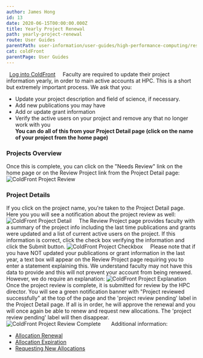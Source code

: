 ```yaml
---
author: James Hong
id: 13
date: 2020-06-15T00:00:00.000Z
title: Yearly Project Renewal
path: yearly-project-renewal
route: User Guides
parentPath: user-information/user-guides/high-performance-computing/research-computing-user-portal
cat: coldFront
parentPage: User Guides
---
```


&nbsp;
[Log into ColdFront](https://hpcaccount.usc.edu/)
&nbsp;
&nbsp;
Faculty are required to update their project information yearly, in order to main active accounts at HPC.  This is a short but extremely important process.  We ask that you:
* Update your project description and field of science, if necessary.
* Add new publications you may have
* Add or update grant information
* Verify the active users on your project and remove any that no longer work with you  
**You can do all of this from your Project Detail page (click on the name of your project from the home page)**

### Projects Overview
Once this is complete, you can click on the "Needs Review" link on the home page or on the Review Project link from the Project Detail page:  
![ColdFront Project Review](/images/coldfront_project_review.png)
&nbsp;
&nbsp;
### Project Details
If you click on the project name, you're taken to the Project Detail page.  Here you you will see a notification about the project review as well:  
![ColdFront Project Detail](/images/coldfront_project_detail.png)
&nbsp;
&nbsp;
The Review Project page provides faculty with a summary of the project info including the last time publications and grants were updated and a list of current active users on the project.  If this information is correct, click the check box verifying the information and click the Submit button.
![ColdFront Project Checkbox](/images/coldfront_project_detailcheckbox.png)
&nbsp;
&nbsp;
Please note that if you have NOT updated your publications or grant information in the last year, a text box will appear on the Review Project page requiring you to enter a statement explaining this.  We understand faculty may not have this data to provide and this will not prevent your account from being renewed.  However, we do require an explanation:
![ColdFront Project Explanation](/images/coldfront_project_detailexplanation.png)
&nbsp;
&nbsp;
Once the project review is complete, it is submitted for review by the HPC director.  You will see a green notification banner with "Project reviewed successfully" at the top of the page and the 'project review pending' label in the Project Detail page.  If all is in order, he will approve the renewal and you will once again be able to renew and request new allocations.  The 'project review pending' label will then disappear.
![ColdFront Project Review Complete](/images/coldfront_project_reviewcomplete.png)
&nbsp;
&nbsp;
&nbsp;
Additional information:
* [Allocation Renewal](renew-allocation) 
* [Allocation Expiration](allocation-expiration)  
* [Requesting New Allocations](request-new-allocation)  

